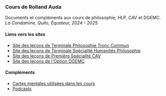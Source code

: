 ### Cours de Rolland Auda

Documents et compléments aux cours de philosophie, HLP, CAV et DGEMC.  
*La Condamine, Quito, Équateur, 2024 - 2025.*

#### Liens vers les sites
- [Site des leçons de Terminale Philosophie Tronc Commun](https://phil.profauda.fr/)
- [Site des leçons de Terminale Spécialité Humanités Philosophie](https://hlpt.profauda.fr/)
- [Site des leçons de Première Spécialité CAV](https://cav1.profauda.fr)
- [Site des leçons de l'Option DGEMC](https://dgemc.profauda.fr/)

#### Compléments
- [Cartes mentales utilisées dans les cours](https://profauda.fr/schemas)
- [Podcasts](https://profauda.fr/pod/)

